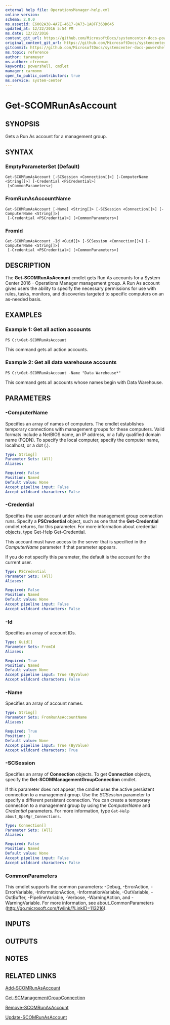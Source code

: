 ```yaml
---
external help file: OperationsManager-help.xml
online version: 
schema: 2.0.0
ms.assetid: E6002A38-4A7E-4617-8A73-1A8FF363D645
updated_at: 12/22/2016 5:54 PM
ms.date: 12/22/2016
content_git_url: https://github.com/MicrosoftDocs/systemcenter-docs-powershell/blob/master/systemcenter-cmdlets/SystemCenter2016/OperationsManager/vlatest/Get-SCOMRunAsAccount.md
original_content_git_url: https://github.com/MicrosoftDocs/systemcenter-docs-powershell/blob/master/systemcenter-cmdlets/SystemCenter2016/OperationsManager/vlatest/Get-SCOMRunAsAccount.md
gitcommit: https://github.com/MicrosoftDocs/systemcenter-docs-powershell/blob/17c3a51bd892aad46c731d9f381f0704b4815004/systemcenter-cmdlets/SystemCenter2016/OperationsManager/vlatest/Get-SCOMRunAsAccount.md
ms.topic: reference
author: tarameyer
ms.author: cfreeman
keywords: powershell, cmdlet
manager: carmonm
open_to_public_contributors: true
ms.service: system-center
---
```


# Get-SCOMRunAsAccount

## SYNOPSIS
Gets a Run As account for a management group.

## SYNTAX

### EmptyParameterSet (Default)
```
Get-SCOMRunAsAccount [-SCSession <Connection[]>] [-ComputerName <String[]>] [-Credential <PSCredential>]
 [<CommonParameters>]
```

### FromRunAsAccountName
```
Get-SCOMRunAsAccount [-Name] <String[]> [-SCSession <Connection[]>] [-ComputerName <String[]>]
 [-Credential <PSCredential>] [<CommonParameters>]
```

### FromId
```
Get-SCOMRunAsAccount -Id <Guid[]> [-SCSession <Connection[]>] [-ComputerName <String[]>]
 [-Credential <PSCredential>] [<CommonParameters>]
```

## DESCRIPTION
The **Get-SCOMRunAsAccount** cmdlet gets Run As accounts for a System Center 2016 - Operations Manager management group.
A Run As account gives users the ability to specify the necessary permissions for use with rules, tasks, monitors, and discoveries targeted to specific computers on an as-needed basis.

## EXAMPLES

### Example 1: Get all action accounts
```
PS C:\>Get-SCOMRunAsAccount
```

This command gets all action accounts.

### Example 2: Get all data warehouse accounts
```
PS C:\>Get-SCOMRunAsAccount -Name "Data Warehouse*"
```

This command gets all accounts whose names begin with Data Warehouse.

## PARAMETERS

### -ComputerName
Specifies an array of names of computers.
The cmdlet establishes temporary connections with management groups for these computers.
Valid formats include a NetBIOS name, an IP address, or a fully qualified domain name (FQDN).
To specify the local computer, specify the computer name, localhost, or a dot (.).

```yaml
Type: String[]
Parameter Sets: (All)
Aliases: 

Required: False
Position: Named
Default value: None
Accept pipeline input: False
Accept wildcard characters: False
```

### -Credential
Specifies the user account under which the management group connection runs.
Specify a **PSCredential** object, such as one that the **Get-Credential** cmdlet returns, for this parameter.
For more information about credential objects, type Get-Help Get-Credential.

This account must have access to the server that is specified in the *ComputerName* parameter if that parameter appears.

If you do not specify this parameter, the default is the account for the current user.

```yaml
Type: PSCredential
Parameter Sets: (All)
Aliases: 

Required: False
Position: Named
Default value: None
Accept pipeline input: False
Accept wildcard characters: False
```

### -Id
Specifies an array of account IDs.

```yaml
Type: Guid[]
Parameter Sets: FromId
Aliases: 

Required: True
Position: Named
Default value: None
Accept pipeline input: True (ByValue)
Accept wildcard characters: False
```

### -Name
Specifies an array of account names.

```yaml
Type: String[]
Parameter Sets: FromRunAsAccountName
Aliases: 

Required: True
Position: 1
Default value: None
Accept pipeline input: True (ByValue)
Accept wildcard characters: True
```

### -SCSession
Specifies an array of **Connection** objects.
To get **Connection** objects, specify the **Get-SCOMManagementGroupConnection** cmdlet.

If this parameter does not appear, the cmdlet uses the active persistent connection to a management group.
Use the *SCSession* parameter to specify a different persistent connection.
You can create a temporary connection to a management group by using the *ComputerName* and *Credential* parameters.
For more information, type `Get-Help about_OpsMgr_Connections`.

```yaml
Type: Connection[]
Parameter Sets: (All)
Aliases: 

Required: False
Position: Named
Default value: None
Accept pipeline input: False
Accept wildcard characters: False
```

### CommonParameters
This cmdlet supports the common parameters: -Debug, -ErrorAction, -ErrorVariable, -InformationAction, -InformationVariable, -OutVariable, -OutBuffer, -PipelineVariable, -Verbose, -WarningAction, and -WarningVariable. For more information, see about_CommonParameters (http://go.microsoft.com/fwlink/?LinkID=113216).

## INPUTS

## OUTPUTS

## NOTES

## RELATED LINKS

[Add-SCOMRunAsAccount](xref:SystemCenter2016/OperationsManager/vlatest/Add-SCOMRunAsAccount.md)

[Get-SCManagementGroupConnection](xref:SystemCenter2016/OperationsManager/vlatest/Get-SCManagementGroupConnection.md)

[Remove-SCOMRunAsAccount](xref:SystemCenter2016/OperationsManager/vlatest/Remove-SCOMRunAsAccount.md)

[Update-SCOMRunAsAccount](xref:SystemCenter2016/OperationsManager/vlatest/Update-SCOMRunAsAccount.md)

